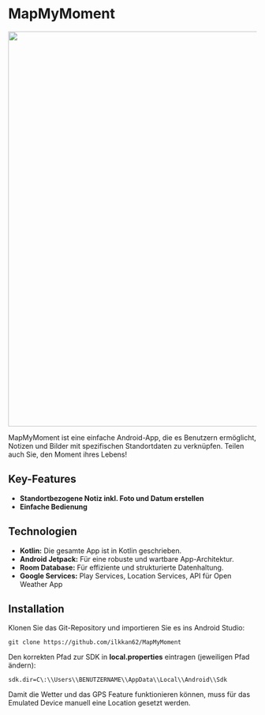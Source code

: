 # MapMyMoment
<p align="center">
  <img src="https://i.postimg.cc/V6q3nHbq/mmm2.png" height="800px"/>
</p>
MapMyMoment ist eine einfache Android-App, die es Benutzern ermöglicht, Notizen und Bilder mit spezifischen Standortdaten zu verknüpfen. 
Teilen auch Sie, den Moment ihres Lebens!

## Key-Features

- **Standortbezogene Notiz inkl. Foto und Datum erstellen**
- **Einfache Bedienung**

## Technologien

- **Kotlin:** Die gesamte App ist in Kotlin geschrieben.
- **Android Jetpack:** Für eine robuste und wartbare App-Architektur.
- **Room Database:** Für effiziente und strukturierte Datenhaltung.
- **Google Services:** Play Services, Location Services, API für Open Weather App

## Installation

Klonen Sie das Git-Repository und importieren Sie es ins Android Studio:
```
git clone https://github.com/ilkkan62/MapMyMoment
```

Den korrekten Pfad zur SDK in **local.properties** eintragen (jeweiligen Pfad ändern):
```
sdk.dir=C\:\\Users\\BENUTZERNAME\\AppData\\Local\\Android\\Sdk
```

Damit die Wetter und das GPS Feature funktionieren können, muss für das Emulated Device manuell eine Location gesetzt werden.

